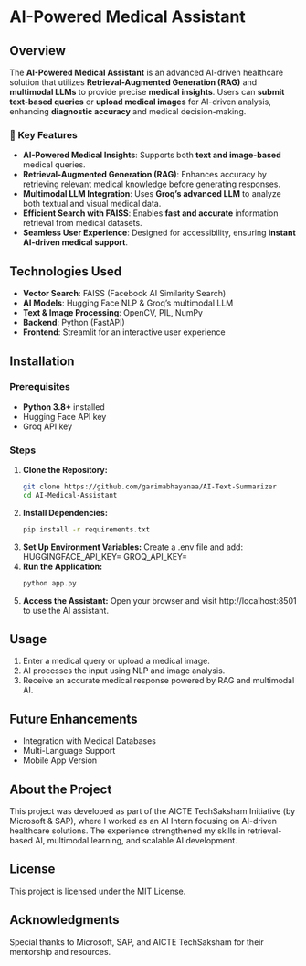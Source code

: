 # AI-Powered Medical Assistant  

## Overview  
The **AI-Powered Medical Assistant** is an advanced AI-driven healthcare solution that utilizes **Retrieval-Augmented Generation (RAG)** and **multimodal LLMs** to provide precise **medical insights**. Users can **submit text-based queries** or **upload medical images** for AI-driven analysis, enhancing **diagnostic accuracy** and medical decision-making.  

### 🔹 Key Features  
- **AI-Powered Medical Insights**: Supports both **text and image-based** medical queries.  
- **Retrieval-Augmented Generation (RAG)**: Enhances accuracy by retrieving relevant medical knowledge before generating responses.  
- **Multimodal LLM Integration**: Uses **Groq’s advanced LLM** to analyze both textual and visual medical data.  
- **Efficient Search with FAISS**: Enables **fast and accurate** information retrieval from medical datasets.  
- **Seamless User Experience**: Designed for accessibility, ensuring **instant AI-driven medical support**.  

## Technologies Used  
- **Vector Search**: FAISS (Facebook AI Similarity Search)  
- **AI Models**: Hugging Face NLP & Groq’s multimodal LLM  
- **Text & Image Processing**: OpenCV, PIL, NumPy  
- **Backend**: Python (FastAPI)  
- **Frontend**: Streamlit for an interactive user experience  

## Installation  

### Prerequisites  
- **Python 3.8+** installed  
- Hugging Face API key  
- Groq API key  

### Steps  
1. **Clone the Repository:**  
   ```bash
   git clone https://github.com/garimabhayanaa/AI-Text-Summarizer
   cd AI-Medical-Assistant
2. **Install Dependencies:** 
    ```bash
    pip install -r requirements.txt
3. **Set Up Environment Variables:**
    Create a .env file and add:
      HUGGINGFACE_API_KEY=<your-key>
      GROQ_API_KEY=<your-key>
4. **Run the Application:**
    ```bash
    python app.py
5. **Access the Assistant:**
    Open your browser and visit http://localhost:8501 to use the AI assistant.

## Usage
1. Enter a medical query or upload a medical image.
2. AI processes the input using NLP and image analysis.
3. Receive an accurate medical response powered by RAG and multimodal AI.

## Future Enhancements
- Integration with Medical Databases
- Multi-Language Support
- Mobile App Version
## About the Project
This project was developed as part of the AICTE TechSaksham Initiative (by Microsoft & SAP), where I worked as an AI Intern focusing on AI-driven healthcare solutions. The experience strengthened my skills in retrieval-based AI, multimodal learning, and scalable AI development.

## License
This project is licensed under the MIT License.

## Acknowledgments
Special thanks to Microsoft, SAP, and AICTE TechSaksham for their mentorship and resources.
